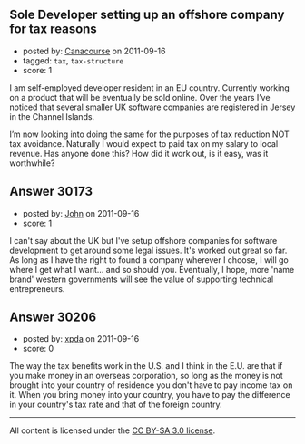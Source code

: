 ## Sole Developer setting up an offshore company for tax reasons

- posted by: [Canacourse](https://stackexchange.com/users/-1/11271-canacourse) on 2011-09-16
- tagged: `tax`, `tax-structure`
- score: 1

I am self-employed developer resident in an EU country. Currently working on a product that will be eventually be sold online. Over the years I’ve noticed that several smaller UK software companies are registered in Jersey in the Channel Islands.

I’m now looking into doing the same for the purposes of tax reduction NOT tax avoidance. Naturally I would expect to paid tax on my salary to local revenue. Has anyone done this? How did it work out, is it easy, was it worthwhile?



## Answer 30173

- posted by: [John](https://stackexchange.com/users/-1/13157-john) on 2011-09-16
- score: 1

I can't say about the UK but I've setup offshore companies for software development to get around some legal issues. It's worked out great so far. As long as I have the right to found a company wherever I choose, I will go where I get what I want... and so should you. Eventually, I hope, more 'name brand' western governments will see the value of supporting technical entrepreneurs.




## Answer 30206

- posted by: [xpda](https://stackexchange.com/users/-1/13101-xpda) on 2011-09-16
- score: 0

The way the tax benefits work in the U.S. and I think in the E.U. are that if you make money in an overseas corporation, so long as the money is not brought into your country of residence you don't have to pay income tax on it. When you bring money into your country, you have to pay the difference in your country's tax rate and that of the foreign country.




---

All content is licensed under the [CC BY-SA 3.0 license](https://creativecommons.org/licenses/by-sa/3.0/).
